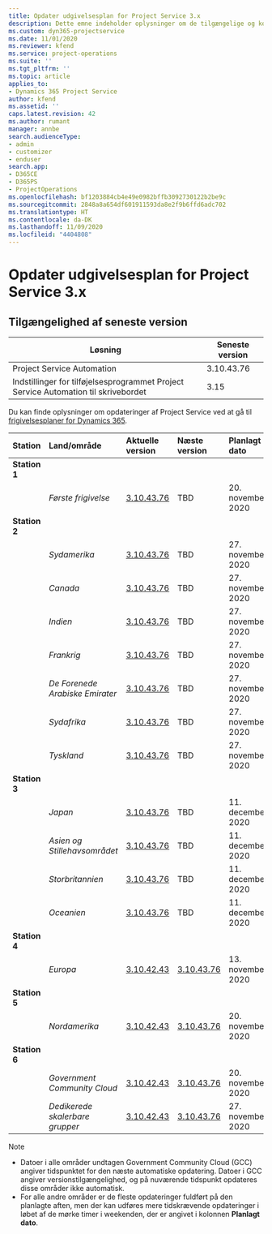 ```yaml
---
title: Opdater udgivelsesplan for Project Service 3.x
description: Dette emne indeholder oplysninger om de tilgængelige og kommende udgivelser af Dynamics 365 Project Service Automation.
ms.custom: dyn365-projectservice
ms.date: 11/01/2020
ms.reviewer: kfend
ms.service: project-operations
ms.suite: ''
ms.tgt_pltfrm: ''
ms.topic: article
applies_to:
- Dynamics 365 Project Service
author: kfend
ms.assetid: ''
caps.latest.revision: 42
ms.author: rumant
manager: annbe
search.audienceType:
- admin
- customizer
- enduser
search.app:
- D365CE
- D365PS
- ProjectOperations
ms.openlocfilehash: bf1203884cb4e49e0982bffb3092730122b2be9c
ms.sourcegitcommit: 2848a8a654df601911593da8e2f9b6ffd6adc702
ms.translationtype: HT
ms.contentlocale: da-DK
ms.lasthandoff: 11/09/2020
ms.locfileid: "4404808"
---
```

# <a name="update-release-schedule-for-project-service-3x"></a>Opdater udgivelsesplan for Project Service 3.x

## <a name="latest-version-availability"></a>Tilgængelighed af seneste version

| Løsning  | Seneste version |
|-------|----|
| Project Service Automation    | 3.10.43.76 |
| Indstillinger for tilføjelsesprogrammet Project Service Automation til skrivebordet                | 3.15          |

Du kan finde oplysninger om opdateringer af Project Service ved at gå til [frigivelsesplaner for Dynamics 365](https://docs.microsoft.com/dynamics365/release-plans/). 

| Station  | Land/område | Aktuelle version | Næste version |  Planlagt dato
| :---   | :---   | :---   | :---   |:---   |         
|<strong>Station 1</strong> | |  |  | |
| | <i>Første frigivelse</i> | [3.10.43.76](whats-new-ur-25.md) | TBD | 20. november 2020
|<strong>Station 2</strong> | |  |  | |
| | <i>Sydamerika</i> | [3.10.43.76](whats-new-ur-25.md) | TBD | 27. november 2020
| | <i>Canada</i> | [3.10.43.76](whats-new-ur-25.md) | TBD | 27. november 2020 
| | <i>Indien</i> | [3.10.43.76](whats-new-ur-25.md) | TBD | 27. november 2020
| | <i>Frankrig</i> | [3.10.43.76](whats-new-ur-25.md) | TBD | 27. november 2020
| | <i>De Forenede Arabiske Emirater</i> | [3.10.43.76](whats-new-ur-25.md) | TBD | 27. november 2020
| | <i>Sydafrika</i> | [3.10.43.76](whats-new-ur-25.md) | TBD | 27. november 2020
| | <i>Tyskland</i> | [3.10.43.76](whats-new-ur-25.md) | TBD | 27. november 2020
|<strong>Station 3</strong> | |  |  | |
| | <i>Japan</i> | [3.10.43.76](whats-new-ur-25.md) | TBD | 11. december 2020
| | <i>Asien og Stillehavsområdet</i> | [3.10.43.76](whats-new-ur-25.md) | TBD | 11. december 2020
| | <i>Storbritannien</i> | [3.10.43.76](whats-new-ur-25.md) | TBD | 11. december 2020
| | <i>Oceanien</i> | [3.10.43.76](whats-new-ur-25.md) | TBD | 11. december 2020
|<strong>Station 4</strong> | |  |  | |
| | <i>Europa</i> |[3.10.42.43](whats-new-ur-24.md) | [3.10.43.76](whats-new-ur-25.md) | 13. november 2020
|<strong>Station 5</strong> | |  |  | |
| | <i>Nordamerika</i> |[3.10.42.43](whats-new-ur-24.md) | [3.10.43.76](whats-new-ur-25.md) | 20. november 2020
|<strong>Station 6</strong> | |  |  | |
| | <i>Government Community Cloud</i> |[3.10.42.43](whats-new-ur-24.md) | [3.10.43.76](whats-new-ur-25.md) | 20. november 2020
| | <i>Dedikerede skalerbare grupper</i> |[3.10.42.43](whats-new-ur-24.md) | [3.10.43.76](whats-new-ur-25.md) | 27. november 2020

>[!Note]
> - Datoer i alle områder undtagen Government Community Cloud (GCC) angiver tidspunktet for den næste automatiske opdatering. Datoer i GCC angiver versionstilgængelighed, og på nuværende tidspunkt opdateres disse områder ikke automatisk.
> - For alle andre områder er de fleste opdateringer fuldført på den planlagte aften, men der kan udføres mere tidskrævende opdateringer i løbet af de mørke timer i weekenden, der er angivet i kolonnen **Planlagt dato**.
